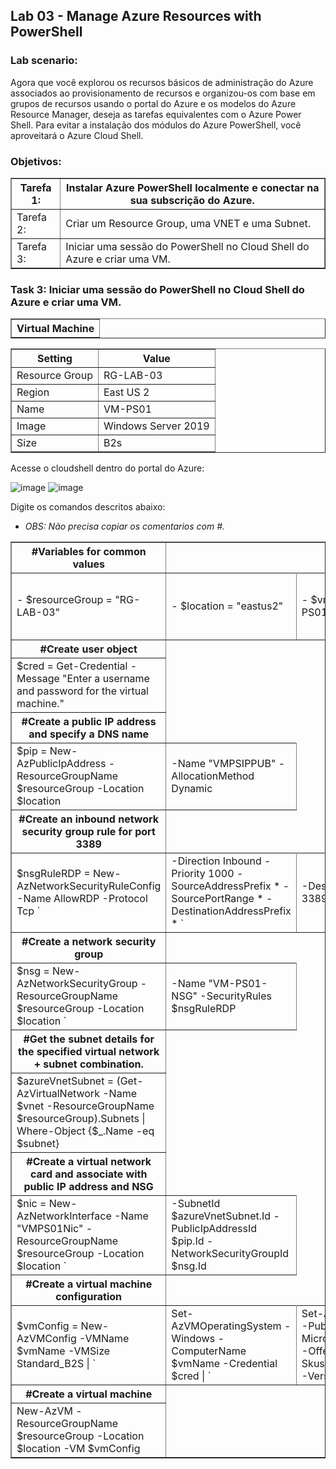 <h2>Lab 03 - Manage Azure Resources with PowerShell</h2> 

<h3>Lab scenario:</h3> 

Agora que você explorou os recursos básicos de administração do Azure associados ao provisionamento de recursos e organizou-os com base em grupos de recursos usando o portal do Azure e os modelos do Azure Resource Manager, deseja as tarefas equivalentes com o Azure Power Shell. Para evitar a instalação dos módulos do Azure PowerShell, você aproveitará o Azure Cloud Shell. 

<h3>Objetivos:</h3> 

<table border="1">    
  <tr>
    <th colspan="1">Tarefa 1:</th>  	              
    <th colspan="2">Instalar Azure PowerShell localmente e conectar na sua subscrição do Azure.</th>
  </tr>
<td>Tarefa 2:</td>
    <td>Criar um Resource Group, uma VNET e uma Subnet.</td>
  </tr>
  <tr>
    <td>Tarefa 3:</td>
    <td>Iniciar uma sessão do PowerShell no Cloud Shell do Azure e criar uma VM.</td>
  </tr>
 </table>
 
 <h3>Task 3:	Iniciar uma sessão do PowerShell no Cloud Shell do Azure e criar uma VM.</h3>

 <table border="1">    
  <tr>
    <th colspan="1">Virtual Machine</th> 
</table>

<table border="1">    
  <tr>
    <th colspan="1">Setting</th>  	              
    <th colspan="2">Value</th>
  </tr>
<td>Resource Group</td>
    <td>RG-LAB-03</td>
  </tr>
  <tr>
    <td>Region </td>
    <td>East US 2</td>
  </tr>
   <tr>
    <td>Name</td>
    <td>VM-PS01</td>
  </tr>
   <tr>
    <td>Image</td>
    <td>Windows Server 2019</td>
  </tr>
   <tr>
    <td>Size</td>
    <td>B2s</td>
  </tr>
 </table>
 
Acesse o cloudshell dentro do portal do Azure: 

![image](https://user-images.githubusercontent.com/107069287/189972215-0bb5c950-5339-4c42-b390-a3ba95d60db4.png)
![image](https://user-images.githubusercontent.com/107069287/189973247-346f8e09-b89b-4f15-86b8-b672029d6055.png)

Digite os comandos descritos abaixo: 
- <i>OBS: Não precisa copiar os comentarios com #.</i>

 <table border="1">    
  <tr>
     <tr>
    <th colspan="1">#Variables for common values</th>   
  </tr>
  <tr>
    <td>- $resourceGroup = "RG-LAB-03"</td>
    <td>- $location = "eastus2"</td>
    <td>- $vmName = "VM-PS01"</td>
    <td>- $vnet = "VNET-03"</td>
    <td>- $subnet = "SUB-LAN"</td>
  </tr>
 <tr>
     <tr>
    <th colspan="1">#Create user object</th>   
  </tr>
  <tr>
    <td>$cred = Get-Credential -Message "Enter a username and password for the virtual machine."</td>
  </tr>
<tr>
    <th colspan="1">#Create a public IP address and specify a DNS name</th>   
  </tr>
  <tr>
    <td>$pip = New-AzPublicIpAddress -ResourceGroupName $resourceGroup -Location $location</td>
    <td>-Name "VMPSIPPUB" -AllocationMethod Dynamic</td>
  </tr>  
<tr>
    <th colspan="1">#Create an inbound network security group rule for port 3389</th>   
  </tr>
  <tr>
    <td>$nsgRuleRDP = New-AzNetworkSecurityRuleConfig -Name AllowRDP  -Protocol Tcp `</td>
    <td>-Direction Inbound -Priority 1000 -SourceAddressPrefix * -SourcePortRange * -DestinationAddressPrefix * `</td>
    <td>-DestinationPortRange 3389 -Access Allow</td>    
  </tr>
<tr>
    <th colspan="1">#Create a network security group</th>   
  </tr>
  <tr>
    <td>$nsg = New-AzNetworkSecurityGroup -ResourceGroupName $resourceGroup -Location $location `</td>
    <td>-Name "VM-PS01-NSG" -SecurityRules $nsgRuleRDP</td> 
  </tr>
     <th colspan="1">#Get the subnet details for the specified virtual network + subnet combination.</th>   
  </tr>
  <tr>
    <td>$azureVnetSubnet = (Get-AzVirtualNetwork -Name $vnet -ResourceGroupName $resourceGroup).Subnets | Where-Object {$_.Name -eq $subnet}</td> 
  </tr> 
       <th colspan="1">#Create a virtual network card and associate with public IP address and NSG</th>   
  </tr>
  <tr>
    <td>$nic = New-AzNetworkInterface -Name "VMPS01Nic" -ResourceGroupName $resourceGroup -Location $location `</td> 
    <td>-SubnetId $azureVnetSubnet.Id -PublicIpAddressId $pip.Id -NetworkSecurityGroupId $nsg.Id</td>
  </tr>
       <th colspan="1">#Create a virtual machine configuration</th>   
  </tr>
  <tr>
    <td>$vmConfig = New-AzVMConfig -VMName $vmName -VMSize Standard_B2S | `</td> 
    <td>Set-AzVMOperatingSystem -Windows -ComputerName $vmName -Credential $cred | `</td>
    <td>Set-AzVMSourceImage -PublisherName MicrosoftWindowsServer -Offer WindowsServer -Skus 2019-Datacenter -Version latest | `</td>
    <td>Add-AzVMNetworkInterface -Id $nic.Id</td>
  </tr>
  <tr>
        <th colspan="1">#Create a virtual machine</th>   
  </tr>
  <tr>
    <td>New-AzVM -ResourceGroupName $resourceGroup -Location $location -VM $vmConfig</td> 
  </tr>
</table>

